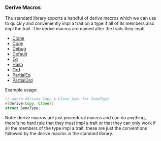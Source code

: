 ### Derive Macros

The standard library exports a handful of derive macros which we can use to quickly and conveniently impl a trait on a type if all of its members also impl the trait. The derive macros are named after the traits they impl:

- [Clone](../chapter-3/clone.md)
- [Copy](../chapter-3/copy.md)
- [Debug](../chapter-4/debug.md)
- [Default](../chapter-3/default)
- [Eq](../chapter-5/partialeq--eq.md)
- [Hash](../chapter-5/hash.md)
- [Ord](../chapter-5/partialord--ord.md)
- [PartialEq](../chapter-5/partialeq--eq.md)
- [PartialOrd](../chapter-5/partialord--ord.md)

Example usage:

```rust
// macro derives Copy & Clone impl for SomeType
#[derive(Copy, Clone)]
struct SomeType;
```

Note: derive macros are just procedural macros and can do anything, there's no hard rule that they must impl a trait or that they can only work if all the members of the type impl a trait, these are just the conventions followed by the derive macros in the standard library.

